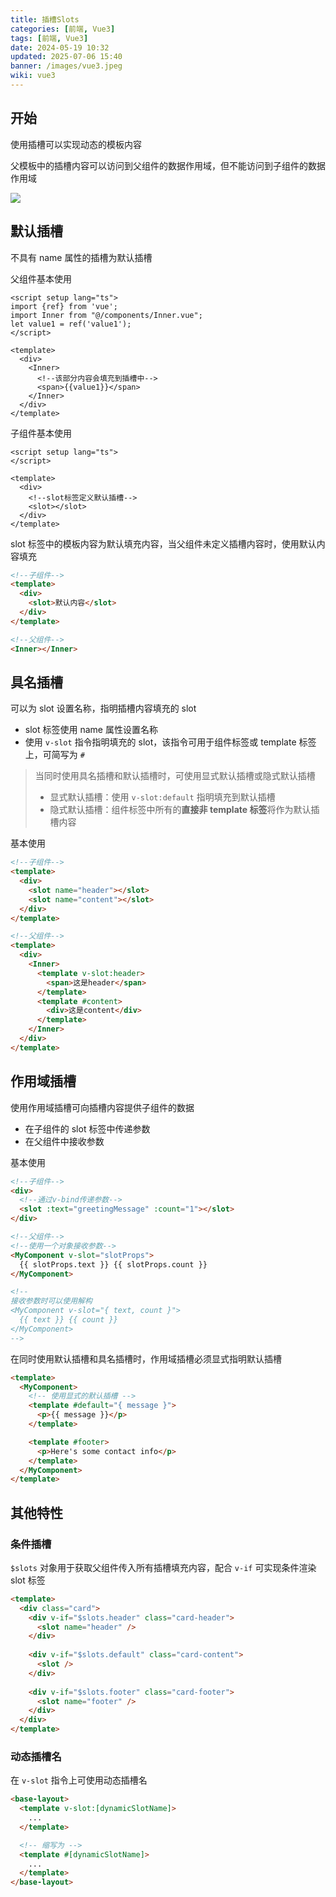 ```yaml
---
title: 插槽Slots
categories: [前端, Vue3]
tags: [前端, Vue3]
date: 2024-05-19 10:32
updated: 2025-07-06 15:40
banner: /images/vue3.jpeg
wiki: vue3
---
```

## 开始

使用插槽可以实现动态的模板内容

父模板中的插槽内容可以访问到父组件的数据作用域，但不能访问到子组件的数据作用域

![](https://baymaxam-1309988842.cos.ap-beijing.myqcloud.com/blog/vue3-slot%2Fvue3-slot-1751769743326.png)

## 默认插槽

不具有 name 属性的插槽为默认插槽

父组件基本使用

```vue
<script setup lang="ts">
import {ref} from 'vue';
import Inner from "@/components/Inner.vue";
let value1 = ref('value1');
</script>

<template>
  <div>
    <Inner>
      <!--该部分内容会填充到插槽中-->
      <span>{{value1}}</span>
    </Inner>
  </div>
</template>
```

子组件基本使用

```vue
<script setup lang="ts">
</script>

<template>
  <div>
    <!--slot标签定义默认插槽-->
    <slot></slot>
  </div>
</template>
```

slot 标签中的模板内容为默认填充内容，当父组件未定义插槽内容时，使用默认内容填充

```html
<!--子组件-->
<template>
  <div>
    <slot>默认内容</slot>
  </div>
</template>

<!--父组件-->
<Inner></Inner>
```

## 具名插槽

可以为 slot 设置名称，指明插槽内容填充的 slot

- slot 标签使用 name 属性设置名称
- 使用 `v-slot` 指令指明填充的 slot，该指令可用于组件标签或 template 标签上，可简写为 `#`

> 当同时使用具名插槽和默认插槽时，可使用显式默认插槽或隐式默认插槽
>
> - 显式默认插槽：使用 `v-slot:default` 指明填充到默认插槽
> - 隐式默认插槽：组件标签中所有的**直接非 template 标签**将作为默认插槽内容

基本使用

```html
<!--子组件-->
<template>
  <div>
    <slot name="header"></slot>
    <slot name="content"></slot>
  </div>
</template>

<!--父组件-->
<template>
  <div>
    <Inner>
      <template v-slot:header>
        <span>这是header</span>
      </template>
      <template #content>
        <div>这是content</div>
      </template>
    </Inner>
  </div>
</template>
```

## 作用域插槽

使用作用域插槽可向插槽内容提供子组件的数据

- 在子组件的 slot 标签中传递参数
- 在父组件中接收参数

基本使用

```html
<!--子组件-->
<div>
  <!--通过v-bind传递参数-->
  <slot :text="greetingMessage" :count="1"></slot>
</div>

<!--父组件-->
<!--使用一个对象接收参数-->
<MyComponent v-slot="slotProps">
  {{ slotProps.text }} {{ slotProps.count }}
</MyComponent>

<!--
接收参数时可以使用解构
<MyComponent v-slot="{ text, count }">
  {{ text }} {{ count }}
</MyComponent>
-->
```

在同时使用默认插槽和具名插槽时，作用域插槽必须显式指明默认插槽

```html
<template>
  <MyComponent>
    <!-- 使用显式的默认插槽 -->
    <template #default="{ message }">
      <p>{{ message }}</p>
    </template>

    <template #footer>
      <p>Here's some contact info</p>
    </template>
  </MyComponent>
</template>
```

## 其他特性

### 条件插槽

`$slots` 对象用于获取父组件传入所有插槽填充内容，配合 `v-if` 可实现条件渲染 slot 标签

```html
<template>
  <div class="card">
    <div v-if="$slots.header" class="card-header">
      <slot name="header" />
    </div>
    
    <div v-if="$slots.default" class="card-content">
      <slot />
    </div>
    
    <div v-if="$slots.footer" class="card-footer">
      <slot name="footer" />
    </div>
  </div>
</template>
```

### 动态插槽名

在 `v-slot` 指令上可使用动态插槽名

```html
<base-layout>
  <template v-slot:[dynamicSlotName]>
    ...
  </template>

  <!-- 缩写为 -->
  <template #[dynamicSlotName]>
    ...
  </template>
</base-layout>
```
